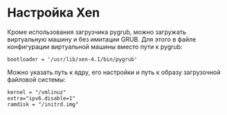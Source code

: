 Настройка Xen
=============

Кроме использования загрузчика pygrub, можно загружать виртуальную машину и без имитации GRUB. Для этого в файле конфигурации виртуальной машины вместо пути к pygrub:

    bootloader = '/usr/lib/xen-4.1/bin/pygrub'

Можно указать путь к ядру, его настройки и путь к образу загрузочной файловой системы:

    kernel = "/vmlinuz"
    extra="ipv6.disable=1"
    ramdisk = "/initrd.img"
